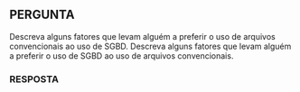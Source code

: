 ## PERGUNTA

Descreva alguns fatores que levam alguém a preferir o uso de arquivos convencionais ao uso de SGBD. Descreva alguns fatores que levam alguém a preferir o uso de SGBD ao uso de arquivos convencionais.

### RESPOSTA

